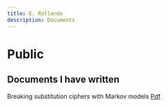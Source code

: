 ```yaml
---
title: E. Rollando
description: Documents
---
```

# Public
## Documents I have written
Breaking substitution ciphers with Markov models [Pdf](docs/Breaking_1.1.pdf) 
